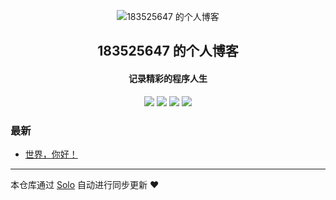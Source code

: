 <p align="center"><img alt="183525647 的个人博客" src="https://static.b3log.org/images/brand/solo-32.png"></p><h2 align="center">
183525647 的个人博客
</h2>

<h4 align="center">记录精彩的程序人生</h4>
<p align="center"><a title="183525647 的个人博客" target="_blank" href="https://github.com/183525647/solo-blog"><img src="https://img.shields.io/github/last-commit/183525647/solo-blog.svg?style=flat-square&color=FF9900"></a>
<a title="GitHub repo size in bytes" target="_blank" href="https://github.com/183525647/solo-blog"><img src="https://img.shields.io/github/repo-size/183525647/solo-blog.svg?style=flat-square"></a>
<a title="Solo Version" target="_blank" href="https://github.com/b3log/solo/releases"><img src="https://img.shields.io/badge/solo-3.6.4-f1e05a.svg?style=flat-square&color=blueviolet"></a>
<a title="Hits" target="_blank" href="https://github.com/b3log/hits"><img src="https://hits.b3log.org/183525647/solo-blog.svg"></a></p>

### 最新

* [世界，你好！](http://blog.tckxjzc.xyz/hello-solo)



---

本仓库通过 [Solo](https://github.com/b3log/solo) 自动进行同步更新 ❤️ 
